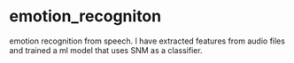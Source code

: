 # emotion_recogniton
emotion recognition from speech. I have extracted features from audio files and trained a ml model that uses SNM as a classifier.

